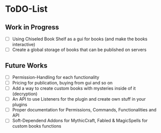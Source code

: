 # ToDO-List
## Work in Progress
- [ ] Using Chiseled Book Shelf as a gui for books (and make the books interactive)
- [ ] Create a global storage of books that can be published on servers

## Future Works
- [ ] Permission-Handling for each functionality
- [ ] Pricing for publication, buying from gui and so on
- [ ] Add a way to create custom books with mysteries inside of it (decryption)
- [ ] An API to use Listeners for the plugin and create own stuff in your plugins
- [ ] Proper documentation for Permissions, Commands, Functionalities and API
- [ ] Soft-Dependend Addons for MythicCraft, Fabled & MagicSpells for custom books functions

